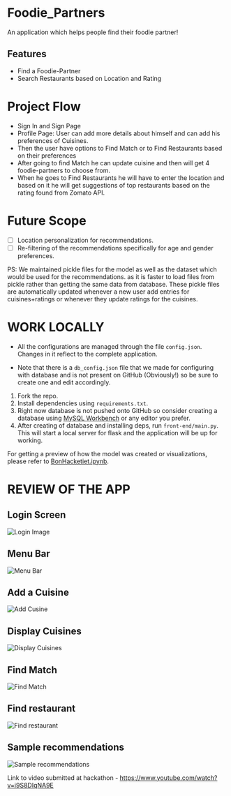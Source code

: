 # Foodie_Partners
An application which helps people find their foodie partner!

## Features
- Find a Foodie-Partner
- Search Restaurants based on Location and Rating

# Project Flow
- Sign In and Sign Page
- Profile Page: User can add more details about himself and can add his preferences of Cuisines.
- Then the user have options to Find Match or to Find Restaurants based on their preferences
- After going to find Match he can update cuisine and then will get 4 foodie-partners to choose from.
- When he goes to Find Restaurants he will have to enter the location and based on it he will get suggestions of top restaurants based on the rating found from Zomato API.

# Future Scope
- [ ] Location personalization for recommendations.
- [ ] Re-filtering of the recommendations specifically for age and gender preferences.

PS: We maintained pickle files for the model as well as the dataset which would be used for the recommendations.
as it is faster to load files from pickle rather than getting the same data from database. These pickle files are
automatically updated whenever a new user add entries for cuisines+ratings or whenever they update ratings for the cuisines.

# WORK LOCALLY
- All the configurations are managed through the file `config.json`. Changes in it
  reflect to the complete application.

- Note that there is a `db_config.json` file that we made for configuring with
  database and is not present on GitHub (Obviously!) so be sure to create one
  and edit accordingly.

1. Fork the repo.
2. Install dependencies using `requirements.txt`.
3. Right now database is not pushed onto GitHub so consider creating a database
   using [MySQL Workbench](https://dev.mysql.com/downloads/workbench/) or any editor you prefer.
4. After creating of database and installing deps, run `front-end/main.py`. This
   will start a local server for flask and the application will be up for
   working.

For getting a preview of how the model was created or visualizations, please
refer to [BonHacketiet.ipynb]("model_notebook/BonHacketiet.ipynb").

# REVIEW OF THE APP
## Login Screen
![Login Image]("front-end/static/images/pic1.jpeg")

## Menu Bar
![Menu Bar]("front-end/static/images/pic2.jpeg")

## Add a Cuisine
![Add Cusine]("front-end/static/images/pic3.jpeg")

## Display Cuisines
![Display Cuisines]("front-end/static/images/pic4.jpeg")

## Find Match
![Find Match]("front-end/static/images/pic5.jpeg")

## Find restaurant
![Find restaurant]("front-end/static/images/pic6.jpeg")

## Sample recommendations
![Sample recommendations]("front-end/static/images/pic7.jpeg")

Link to video submitted at hackathon - https://www.youtube.com/watch?v=i9S8DIqNA9E